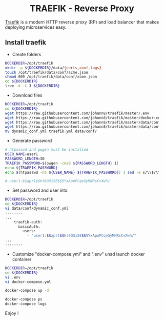 <h1 align="center">TRAEFIK - Reverse Proxy</h1>

<p align='justify'>
<a href="https://traefik.io)">Traefik</a> is a modern HTTP reverse proxy (RP) and load balancer that makes deploying microservices easy.
</p>

## Install traefik
- Create folders
```bash
DOCKERDIR=/opt/traefik
mkdir -p ${DOCKERDIR}/data/{certs,conf,logs}
touch /opt/traefik/data/conf/acme.json
chmod 600 /opt/traefik/data/conf/acme.json
cd ${DOCKERDIR}
tree -d -L 3 ${DOCKERDIR}
```

- Download files
```bash
DOCKERDIR=/opt/traefik
cd ${DOCKERDIR}
wget https://raw.githubusercontent.com/johann8/traefik/master/.env
wget https://raw.githubusercontent.com/johann8/traefik/master/docker-compose.yml
wget https://raw.githubusercontent.com/johann8/traefik/master/data/conf/dynamic_conf.yml
wget https://raw.githubusercontent.com/johann8/traefik/master/data/conf/traefik.yml
mv dynamic_conf.yml traefik.yml data/conf/
```

- Generate password
```bash
# htpasswd and pwgen must be installed
USER_NAME=user1
PASSWORD_LENGTH=30
TRAEFIK_PASSWORD=$(pwgen -cnsB ${PASSWORD_LENGTH} 1)
echo ${TRAEFIK_PASSWORD}
echo $(htpasswd -nb ${USER_NAME} ${TRAEFIK_PASSWORD}) | sed -e s/\\$/\\$\\$/g

# user1:$$apr1$$ht6O3iSE$$5YxApoPCqeGyMNRsCvXwh/
```

- Set password and user into
```bash
DOCKERDIR=/opt/traefik
cd ${DOCKERDIR}
vi data/conf/dynamic_conf.yml
--------
...
    traefik-auth:
      basicAuth:
        users:
          - "user1:$$apr1$$ht6O3iSE$$5YxApoPCqeGyMNRsCvXwh/" 
...
--------
```

- Customize "docker-compose.yml" and ".env" unsd launch docker container
```bash
DOCKERDIR=/opt/traefik
cd ${DOCKERDIR}
vi .env
vi docker-compose.yml

docker-compose up -d

docker-compose ps
docker-compose logs
```
Enjoy !
